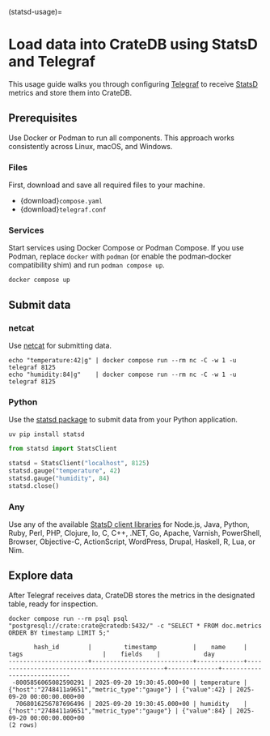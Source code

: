 (statsd-usage)=
# Load data into CrateDB using StatsD and Telegraf

This usage guide walks you through configuring [Telegraf] to receive [StatsD]
metrics and store them into CrateDB.

## Prerequisites

Use Docker or Podman to run all components. This approach works consistently
across Linux, macOS, and Windows.

### Files

First, download and save all required files to your machine.
- {download}`compose.yaml`
- {download}`telegraf.conf`

### Services

Start services using Docker Compose or Podman Compose.
If you use Podman, replace `docker` with `podman` (or enable the podman‑docker
compatibility shim) and run `podman compose up`.

```shell
docker compose up
```

## Submit data

### netcat
Use [netcat] for submitting data.
```shell
echo "temperature:42|g" | docker compose run --rm nc -C -w 1 -u telegraf 8125
echo "humidity:84|g"    | docker compose run --rm nc -C -w 1 -u telegraf 8125
```

### Python
Use the [statsd package] to submit data from your Python application.
```shell
uv pip install statsd
```
```python
from statsd import StatsClient

statsd = StatsClient("localhost", 8125)
statsd.gauge("temperature", 42)
statsd.gauge("humidity", 84)
statsd.close()
```

### Any

Use any of the available [StatsD client libraries] for Node.js, Java, Python,
Ruby, Perl, PHP, Clojure, Io, C, C++, .NET, Go, Apache, Varnish, PowerShell,
Browser, Objective-C, ActionScript, WordPress, Drupal, Haskell, R, Lua, or
Nim.

## Explore data

After Telegraf receives data, CrateDB stores the metrics in the designated table,
ready for inspection.

```shell
docker compose run --rm psql psql "postgresql://crate:crate@cratedb:5432/" -c "SELECT * FROM doc.metrics ORDER BY timestamp LIMIT 5;"
```
```psql
       hash_id        |         timestamp          |    name     |                     tags                      |    fields    |            day
----------------------+----------------------------+-------------+-----------------------------------------------+--------------+----------------------------
 -8005856065082590291 | 2025-09-20 19:30:45.000+00 | temperature | {"host":"2748411a9651","metric_type":"gauge"} | {"value":42} | 2025-09-20 00:00:00.000+00
  7068016256787696496 | 2025-09-20 19:30:45.000+00 | humidity    | {"host":"2748411a9651","metric_type":"gauge"} | {"value":84} | 2025-09-20 00:00:00.000+00
(2 rows)
```


[netcat]: https://en.wikipedia.org/wiki/Netcat
[StatsD]: https://github.com/statsd/statsd
[statsd package]: https://pypi.org/project/statsd/
[StatsD client libraries]: https://github.com/statsd/statsd/wiki#client-implementations
[Telegraf]: https://www.influxdata.com/time-series-platform/telegraf/
